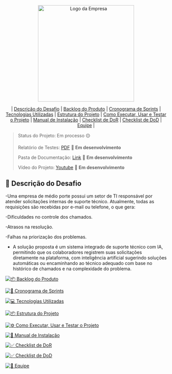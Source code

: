 <p align="center">
  <img src="https://github.com/user-attachments/assets/b7a4ce2d-20f7-4a12-8cb4-530f36fb1950" alt="Logo da Empresa" width="300">
</p>

<div align="center">

| [Descrição do Desafio](#descricao-do-desafio) | [Backlog do Produto](#backlog-do-produto) | [Cronograma de Sprints](#cronograma-de-sprints) | [Tecnologias Utilizadas](#tecnologias-utilizadas) | [Estrutura do Projeto](#estrutura-do-projeto) | [Como Executar, Usar e Testar o Projeto](#como-executar-usar-e-testar-o-projeto) | [Manual de Instalação](#manual-de-instalacao) | [Checklist de DoR](#checklist-de-dor) | [Checklist de DoD](#checklist-de-dod) | [Equipe](#equipe) |

</div>

> Status do Projeto: Em processo 🟡
>
> Relatório de Testes: [PDF](link) 📄 **Em desenvolvimento**
>
> Pasta de Documentação: [Link](docs) 🔗 **Em desenvolvimento**
>
> Vídeo do Projeto: [Youtube](link) 🎥 **Em desenvolvimento**


<a id="descricao-do-desafio"></a>
## 📝 Descrição do Desafio

-Uma empresa de médio porte possui um setor de TI responsável por atender solicitações internas de suporte técnico. Atualmente, todas as requisições são recebidas por e-mail ou telefone, o que gera:

-Dificuldades no controle dos chamados.

-Atrasos na resolução.

-Falhas na priorização dos problemas.

- A solução proposta é um sistema integrado de suporte técnico com IA, permitindo que os colaboradores registrem suas solicitações diretamente na plataforma, com inteligência artificial sugerindo soluções automáticas ou encaminhando ao técnico adequado com base no histórico de chamados e na complexidade do problema.
  

<a id="backlog-do-produto"></a>
[![📦 Backlog do Produto](https://github.com/Felipe-Freitas-Rocha/Projeto-de-Sistemas-Orientado-a-Objetos/blob/main/docs/Imagens/backlog-do-produto.png)](https://github.com/Felipe-Freitas-Rocha/Projeto-de-Sistemas-Orientado-a-Objetos/blob/main/docs/.md/backlog-do-produto.md)

<a id="cronograma-de-sprints"></a>
[![📅 Cronograma de Sprints](https://github.com/Felipe-Freitas-Rocha/Projeto-de-Sistemas-Orientado-a-Objetos/blob/main/docs/Imagens/cronograma-de-sprints.png)](https://github.com/Felipe-Freitas-Rocha/Projeto-de-Sistemas-Orientado-a-Objetos/blob/main/docs/.md/cronograma-de-sprints.md)

<a id="tecnologias-utilizadas"></a>
[![💻 Tecnologias Utilizadas](https://github.com/Felipe-Freitas-Rocha/Projeto-de-Sistemas-Orientado-a-Objetos/blob/main/docs/Imagens/tecnologias-utilizadas.png)](https://github.com/Felipe-Freitas-Rocha/Projeto-de-Sistemas-Orientado-a-Objetos/blob/main/docs/.md/tecnologias-utilizadas.md)

<a id="estrutura-do-projeto"></a>
[![📦 Estrutura do Projeto](https://github.com/Felipe-Freitas-Rocha/Projeto-de-Sistemas-Orientado-a-Objetos/blob/main/docs/Imagens/estrutura-do-projeto.png)](https://github.com/Felipe-Freitas-Rocha/Projeto-de-Sistemas-Orientado-a-Objetos/blob/main/docs/.md/estrutura-do-projeto.md)

<a id="como-executar-usar-e-testar-o-projeto"></a>
[![⚙️ Como Executar, Usar e Testar o Projeto](https://github.com/Felipe-Freitas-Rocha/Projeto-de-Sistemas-Orientado-a-Objetos/blob/main/docs/Imagens/manual-do-sistema.png)](https://github.com/Felipe-Freitas-Rocha/Projeto-de-Sistemas-Orientado-a-Objetos/blob/main/docs/.md/como-executar-usar-e-testar-o-projeto.md)


<a id="manual-de-instalacao"></a>
[![📖 Manual de Instalação](https://github.com/Felipe-Freitas-Rocha/Projeto-de-Sistemas-Orientado-a-Objetos/blob/main/docs/Imagens/manual-do-sistema.png)](https://github.com/Felipe-Freitas-Rocha/Projeto-de-Sistemas-Orientado-a-Objetos/blob/main/docs/.md/manual-de-instalacao.md)


<a id="checklist-de-dor"></a>
[![✅ Checklist de DoR](https://github.com/Felipe-Freitas-Rocha/Projeto-de-Sistemas-Orientado-a-Objetos/blob/main/docs/Imagens/checklist-de-dor.png)](https://github.com/Felipe-Freitas-Rocha/Projeto-de-Sistemas-Orientado-a-Objetos/blob/main/docs/.md/checklist-de-dor.md)

<a id="checklist-de-dod"></a>
[![✅ Checklist de DoD](https://github.com/Felipe-Freitas-Rocha/Projeto-de-Sistemas-Orientado-a-Objetos/blob/main/docs/Imagens/checklist-de-dod.png)](https://github.com/Felipe-Freitas-Rocha/Projeto-de-Sistemas-Orientado-a-Objetos/blob/main/docs/.md/checklist-de-dod.md)


<a id="equipe"></a>
[![👥 Equipe](https://github.com/Felipe-Freitas-Rocha/Projeto-de-Sistemas-Orientado-a-Objetos/blob/main/docs/Imagens/equipe.png)](https://github.com/Felipe-Freitas-Rocha/Projeto-de-Sistemas-Orientado-a-Objetos/blob/main/docs/.md/equipe.md)
